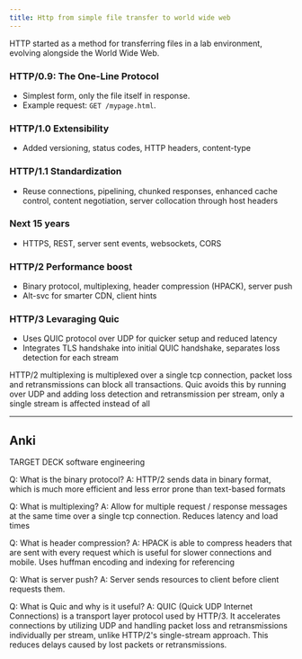 ```yaml
---
title: Http from simple file transfer to world wide web
---
```

HTTP started as a method for transferring files in a lab environment, evolving alongside the World Wide Web.

### HTTP/0.9: The One-Line Protocol
- Simplest form, only the file itself in response.
- Example request: `GET /mypage.html`.

### HTTP/1.0 Extensibility
- Added versioning, status codes, HTTP headers, content-type

### HTTP/1.1 Standardization
- Reuse connections, pipelining, chunked responses, enhanced cache control, content negotiation, server collocation through host headers

### Next 15 years
- HTTPS, REST, server sent events, websockets, CORS

### HTTP/2 Performance boost
- Binary protocol, multiplexing, header compression (HPACK), server push
- Alt-svc for smarter CDN, client hints

### HTTP/3 Levaraging Quic
- Uses QUIC protocol over UDP for quicker setup and reduced latency
- Integrates TLS handshake into initial QUIC handshake, separates loss detection for each stream 

HTTP/2 multiplexing is multiplexed over a single tcp connection, packet loss and retransmissions can block all transactions. Quic avoids this by running over UDP and adding loss detection and retransmission per stream, only a single stream is affected instead of all

----
## Anki

TARGET DECK
software engineering

Q: What is the binary protocol?
A: HTTP/2 sends data in binary format, which is much more efficient and less error prone than text-based formats
<!--ID: 1702329065710-->


Q: What is multiplexing?
A: Allow for multiple request / response messages at the same time over a single tcp connection. Reduces latency and load times
<!--ID: 1702329065716-->


Q: What is header compression?
A: HPACK is able to compress headers that are sent with every request which is useful for slower connections and mobile. Uses huffman encoding and indexing for referencing
<!--ID: 1702329065720-->


Q: What is server push?
A: Server sends resources to client before client requests them.
<!--ID: 1702329065724-->


Q: What is Quic and why is it useful?
A: QUIC (Quick UDP Internet Connections) is a transport layer protocol used by HTTP/3. It accelerates connections by utilizing UDP and handling packet loss and retransmissions individually per stream, unlike HTTP/2's single-stream approach. This reduces delays caused by lost packets or retransmissions.
<!--ID: 1702329065725-->





